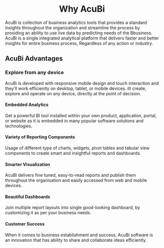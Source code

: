                          

<center><h1>Why AcuBi  </h1></center> 

AcuBi is collection of business analytics tools that provides a standard insights throughout the organization and streamline the process by providing an ability to use live data by predicting needs of the Bbusiness. AcuBi  is a single integrated analytical platform that delivers faster and better insights for entire business process, Regardless of any action or industry.


## AcuBi  Advantages

### Explore from any device

AcuBi  is developed with responsive mobile design and touch interaction and they’ll work efficiently on desktop, tablet, or mobile devices. iIt create, explore and operate on any device, directly at the point of decision.

#### Embedded Analytics

Get a powerful BI tool installed within your own product, application, portal, or website as it is embedded in many popular software solutions and technologies.

#### Variety of Reporting Components

Usage of different type of charts, widgets, pivot tables and tabular view components to create smart and insightful reports and dashboards.

#### Smarter Visualization

AcuBi  delivers fine tuned, easy-to-read reports and publish them throughout the organisation and easily accessed from web and mobile devices.

#### Beautiful Dashboards

Join multiple report layouts into single good-looking dashboard, by customizing it as per your business needs.

#### Customer Success

When it comes to business establishment and success, AcuBi  software is an innovation that has ability to share and collaborate ideas efficiently.

<!--stackedit_data:
eyJoaXN0b3J5IjpbLTE1NzI2NTgxNDIsMTQ2NzczNDk3LC0xNz
Q0MDE2ODI0LC0yNzMwNTQzMiwtODY4Mjg3MTQsLTE0MDUwOTcz
MTAsMTI1MjkxNTIxNiwtMjQxOTM3MDczLDg3NjE3NTEzNywxOD
Q4ODk0NTY3LC0xNjIxNDY1ODAzLC0zNzc0OTkzMSwxODg4Nzg3
MzM5LDEzMTEwMTcxMzAsMTM0MzM3MDU3OCwtMjY2MDg3OTE1LC
0yMDcyODUxMDg1LDQyNDM1NzgzMV19
-->